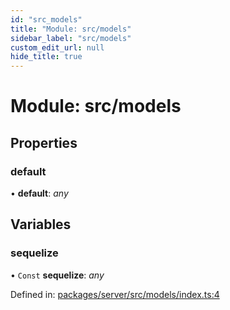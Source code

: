 ```yaml
---
id: "src_models"
title: "Module: src/models"
sidebar_label: "src/models"
custom_edit_url: null
hide_title: true
---
```


# Module: src/models

## Properties

### default

• **default**: *any*

## Variables

### sequelize

• `Const` **sequelize**: *any*

Defined in: [packages/server/src/models/index.ts:4](https://github.com/xr3ngine/xr3ngine/blob/7650c2bea/packages/server/src/models/index.ts#L4)
